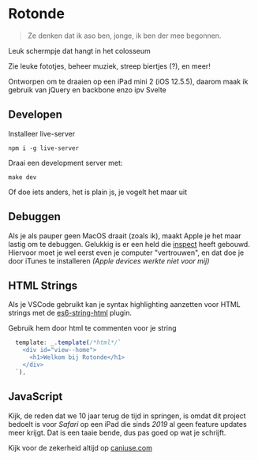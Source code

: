 # Rotonde

> Ze denken dat ik aso ben, jonge, ik ben der mee begonnen.

Leuk schermpje dat hangt in het colosseum

Zie leuke fototjes, beheer muziek, streep biertjes (?), en meer!

Ontworpen om te draaien op een iPad mini 2 (iOS 12.5.5), daarom maak ik gebruik van jQuery en backbone enzo ipv Svelte

## Developen

Installeer live-server

```console
npm i -g live-server
```

Draai een development server met:

```console
make dev
```

Of doe iets anders, het is plain js, je vogelt het maar uit

## Debuggen

Als je als pauper geen MacOS draait (zoals ik), maakt Apple je het maar lastig om te debuggen.
Gelukkig is er een held die [inspect](https://inspect.dev/) heeft gebouwd.
Hiervoor moet je wel eerst even je computer "vertrouwen", en dat doe je door iTunes te installeren _(Apple devices werkte niet voor mij)_

## HTML Strings

Als je VSCode gebruikt kan je syntax highlighting aanzetten voor HTML strings met de [es6-string-html](https://marketplace.visualstudio.com/items?itemName=Tobermory.es6-string-html) plugin.

Gebruik hem door html te commenten voor je string

```js
  template: _.template(/*html*/`
    <div id="view--home">
      <h1>Welkom bij Rotonde</h1>
    </div>
  `),
```

## JavaScript

Kijk, de reden dat we 10 jaar terug de tijd in springen, is omdat dit project bedoelt is voor _Safari_ op een iPad die sinds _2019_ al geen feature updates meer krijgt. Dat is een taaie bende, dus pas goed op wat je schrijft.

Kijk voor de zekerheid altijd op [caniuse.com](https://caniuse.com/)
